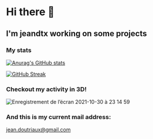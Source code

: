 # Hi there 👋

<!--
- 🔭 I’m currently working on ...
- 🌱 I’m currently learning engineering and computer science
- 👯 I’m looking to collaborate on ...
- 🤔 I’m looking for help with ...
- 💬 Ask me about ...
- 📫 How to reach me: ...
- 😄 Pronouns: ...
- ⚡ Fun fact: ...
-->


## I'm jeandtx working on some projects

<!--
![image](https://user-images.githubusercontent.com/75331707/118376277-5ab71780-b5c7-11eb-9836-541e7800f7bb.gif)
-->

### My stats
[![Anurag's GitHub stats](https://github-readme-stats.vercel.app/api?username=jeandtx)](https://github.com/anuraghazra/github-readme-stats)

[![GitHub Streak](https://github-readme-streak-stats.herokuapp.com?user=jeandtx&date_format=j%20M%5B%20Y%5D)](https://git.io/streak-stats)
<!-- [![.](https://skyline.github.com/jeandtx/2021)-->

### Checkout my activity in 3D!
![Enregistrement de l’écran 2021-10-30 à 23 14 59](https://user-images.githubusercontent.com/75331707/139558672-fc02f8dd-1bd2-4065-ab09-d2bb23c229f1.gif)

### And this is my current mail address:
jean.doutriaux@gmail.com
